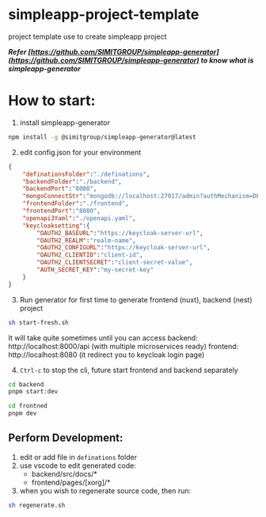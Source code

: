# simpleapp-project-template
project template use to create simpleapp project

***Refer [https://github.com/SIMITGROUP/simpleapp-generator](https://github.com/SIMITGROUP/simpleapp-generator) to know what is simpleapp-generator***
# How to start:
1. install simpleapp-generator
```bash
npm install -g @simitgroup/simpleapp-generator@latest
```
2. edit config.json for your environment
```json
{
    "definationsFolder":"./definations",
    "backendFolder":"./backend", 
    "backendPort":"8000",
    "mongoConnectStr":"mongodb://localhost:27017/admin?authMechanism=DEFAULT",
    "frontendFolder":"./frontend",
    "frontendPort":"8080",
    "openapi3Yaml":"./openapi.yaml",
    "keycloaksetting":{
        "OAUTH2_BASEURL":"https://keycloak-server-url",
        "OAUTH2_REALM":"realm-name",
        "OAUTH2_CONFIGURL":"https://keycloak-server-url",
        "OAUTH2_CLIENTID":"client-id",
        "OAUTH2_CLIENTSECRET":"client-secret-value",
        "AUTH_SECRET_KEY":"my-secret-key"    
    }
}
```
3. Run generator for first time to generate frontend (nuxt), backend (nest) project
```sh
sh start-fresh.sh
```
It will take quite sometimes until you can access 
backend: http://localhost:8000/api (with multiple microservices ready)
frontend: http://localhost:8080 (it redirect you to keycloak login page)

4. `Ctrl-c` to stop the cli, future start frontend and backend separately
```sh
cd backend
pnpm start:dev
```
```sh
cd frontned
pnpm dev
```

## Perform Development:
1. edit or add file in `definations` folder
2. use vscode to edit generated code:
    * backend/src/docs/*
    * frontend/pages/[xorg]/*
3. when you wish to regenerate source code, then run:
```sh
sh regenerate.sh
```
